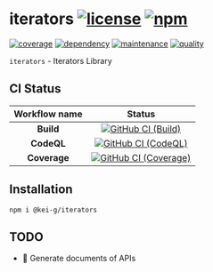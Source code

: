 # iterators [![license][license-image]][license-url] [![npm][npm-image]][npm-url]

[![coverage][nyc-cov-image]][github-url] [![dependency][depencency-image]][dependency-url] [![maintenance][maintenance-image]][npmsio-url] [![quality][quality-image]][npmsio-url]

`iterators` - Iterators Library

## CI Status

| Workflow name | Status |
|:-:|:-:|
| **Build** | [![GitHub CI (Build)][github-build-image]][github-build-url] |
| **CodeQL** | [![GitHub CI (CodeQL)][github-codeql-image]][github-codeql-url] |
| **Coverage** | [![GitHub CI (Coverage)][github-coverage-image]][github-coverage-url] |

## Installation

```shell
npm i @kei-g/iterators
```

## TODO

- :memo: Generate documents of APIs

[depencency-image]:https://img.shields.io/librariesio/release/npm/@kei-g/iterators?logo=nodedotjs
[dependency-url]:https://npmjs.com/package/@kei-g/iterators?activeTab=dependencies
[github-build-image]:https://github.com/kei-g/iterators/actions/workflows/build.yml/badge.svg?branch=main
[github-build-url]:https://github.com/kei-g/iterators/actions/workflows/build.yml?query=branch%3Amain
[github-codeql-image]:https://github.com/kei-g/iterators/actions/workflows/codeql.yml/badge.svg?branch=main
[github-codeql-url]:https://github.com/kei-g/iterators/actions/workflows/codeql.yml?query=branch%3Amain
[github-coverage-image]:https://github.com/kei-g/iterators/actions/workflows/coverage.yml/badge.svg?branch=main
[github-coverage-url]:https://github.com/kei-g/iterators/actions/workflows/coverage.yml?query=branch%3Amain
[github-url]:https://github.com/kei-g/iterators
[license-image]:https://img.shields.io/github/license/kei-g/iterators
[license-url]:https://opensource.org/licenses/BSD-3-Clause
[maintenance-image]:https://img.shields.io/npms-io/maintenance-score/@kei-g/iterators?logo=npm
[npm-image]:https://img.shields.io/npm/v/@kei-g/iterators?logo=npm
[npm-url]:https://npmjs.com/@kei-g/iterators
[npmsio-url]:https://npms.io/search?q=%40kei-g%2Fiterators
[nyc-cov-image]:https://img.shields.io/nycrc/kei-g/iterators?config=.nycrc.json&label=coverage&logo=mocha
[quality-image]:https://img.shields.io/npms-io/quality-score/@kei-g/iterators?logo=npm
